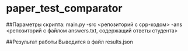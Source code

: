 # paper_test_comparator

##Параметры скрипта:
main.py -src <репозиторий с cpp-кодом> -ans <репозиторий с файлом answers.txt, содержащий ответы студента>

##Результат работы
Выводится в файл results.json

